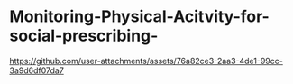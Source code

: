 # Monitoring-Physical-Acitvity-for-social-prescribing-


https://github.com/user-attachments/assets/76a82ce3-2aa3-4de1-99cc-3a9d6df07da7

